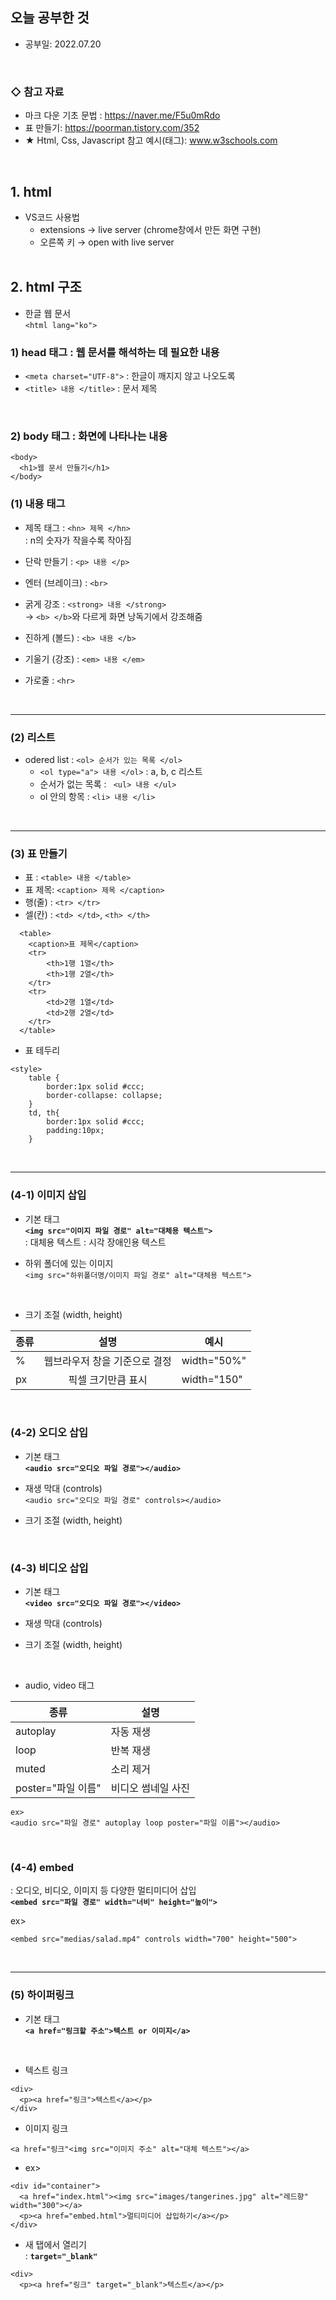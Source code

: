 ## 오늘 공부한 것
   * 공부일: 2022.07.20
<br>

### ◇ 참고 자료   
- 마크 다운 기초 문법 : https://naver.me/F5u0mRdo
- 표 만들기: https://poorman.tistory.com/352
- ★ Html, Css, Javascript 참고 예시(태그): www.w3schools.com
<br>

## 1. html
* VS코드 사용법
  * extensions → live server  (chrome창에서 만든 화면 구현)
  * 오른쪽 키 → open with live server
  <br>
  
## 2. html 구조
* 한글 웹 문서   
```<html lang="ko">```

### 1) head 태그 : 웹 문서를 해석하는 데 필요한 내용
   * ```<meta charset="UTF-8">``` : 한글이 깨지지 않고 나오도록
   * ```<title> 내용 </title>``` : 문서 제목
<br>
  
### 2) body 태그 : 화면에 나타나는 내용
```
<body>
  <h1>웹 문서 만들기</h1>
</body>
```

### (1) 내용 태그
* 제목 태그 : ```<hn> 제목 </hn>```   
: n의 숫자가 작을수록 작아짐

* 단락 만들기 : ```<p> 내용 </p>```
* 엔터 (브레이크) : ```<br>```
* 굵게 강조 : ```<strong> 내용 </strong>```   
   → ```<b> </b>```와 다르게 화면 낭독기에서 강조해줌
* 진하게 (볼드) : ```<b> 내용 </b>```
* 기울기 (강조) : ```<em> 내용 </em>```
* 가로줄 : ```<hr>```
<br>
<hr>

### (2) 리스트
* odered list : ```<ol> 순서가 있는 목록 </ol>```
   * ```<ol type="a"> 내용 </ol>``` : a, b, c 리스트
   * 순서가 없는 목록 : ``` <ul> 내용 </ul>```
   * ol 안의 항목 : ```<li> 내용 </li>```
<br>
<hr>
   
### (3) 표 만들기
* 표 : ```<table> 내용 </table>```
* 표 제목: ```<caption> 제목 </caption>```
* 행(줄) : ```<tr> </tr>```
* 셀(칸) : ```<td> </td>```, ```<th> </th>```

```
  <table>
    <caption>표 제목</caption>
    <tr>
        <th>1행 1열</th>
        <th>1행 2열</th>
    </tr>
    <tr>
        <td>2행 1열</td>
        <td>2행 2열</td>
    </tr>
  </table>
```

* 표 테두리
```
<style>
    table {
        border:1px solid #ccc;
        border-collapse: collapse;
    }
    td, th{
        border:1px solid #ccc;
        padding:10px;
    }
```
<br>
<hr>

### (4-1) 이미지 삽입
* 기본 태그   
__```<img src="이미지 파일 경로" alt="대체용 텍스트">```__   
: 대체용 텍스트 : 시각 장애인용 텍스트   

* 하위 폴더에 있는 이미지   
```<img src="하위폴더명/이미지 파일 경로" alt="대체용 텍스트">```   
<br>

* 크기 조절 (width, height)

| 종류 | 설명 | 예시 |
| -------- | :------: | -------- |
| %  | 웹브라우저 창을 기준으로 결정 | width="50%" |
|px  | 픽셀 크기만큼 표시 | width="150" |

<br>

### (4-2) 오디오 삽입
* 기본 태그   
__```<audio src="오디오 파일 경로"></audio>```__   

* 재생 막대 (controls)   
```<audio src="오디오 파일 경로" controls></audio>```   
* 크기 조절 (width, height)
<br>

### (4-3) 비디오 삽입
* 기본 태그   
__```<video src="오디오 파일 경로"></video>```__   

* 재생 막대 (controls)   
* 크기 조절 (width, height)
<br>

* audio, video 태그

| 종류 | 설명 |
| -------- | -------- |
| autoplay | 자동 재생 |
| loop | 반복 재생 |
| muted | 소리 제거 |
| poster="파일 이름" | 비디오 썸네일 사진 |

```
ex>
<audio src="파일 경로" autoplay loop poster="파일 이름"></audio>
```
<br>

### (4-4) embed
: 오디오, 비디오, 이미지 등 다양한 멀티미디어 삽입   
__```<embed src="파일 경로" width="너비" height="높이">```__   

ex>
```
<embed src="medias/salad.mp4" controls width="700" height="500">
```
<br>
<hr>

### (5) 하이퍼링크
* 기본 태그   
__```<a href="링크할 주소">텍스트 or 이미지</a>```__
<br>

* 텍스트 링크   
```
<div>
  <p><a href="링크">텍스트</a></p>
</div>
```

* 이미지 링크
```
<a href="링크"<img src="이미지 주소" alt="대체 텍스트"></a>
```

* ex>   
```
<div id="container">
  <a href="index.html"><img src="images/tangerines.jpg" alt="레드향" width="300"></a>
  <p><a href="embed.html">멀티미디어 삽입하기</a></p>
</div>
```

* 새 탭에서 열리기   
: __```target="_blank"```__
```
<div>
  <p><a href="링크" target="_blank">텍스트</a></p>
```
